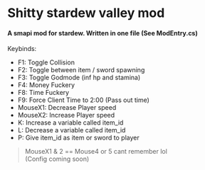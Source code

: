 # Shitty stardew valley mod

#### A smapi mod for stardew. Written in one file (See ModEntry.cs)  
  
Keybinds:
- F1: Toggle Collision  
- F2: Toggle between item / sword spawning  
- F3:	Toggle Godmode (inf hp and stamina)  
- F4: Money Fuckery
- F8: Time Fuckery
- F9: Force Client Time to 2:00 (Pass out time)
- MouseX1: Decrease Player speed  
- MouseX2: Increase Player speed
- K: Increase a variable called item_id
- L: Decrease a variable called item_id
- P: Give item_id as item or sword to player

> MouseX1 & 2 == Mouse4 or 5 cant remember lol  
> (Config coming soon)

